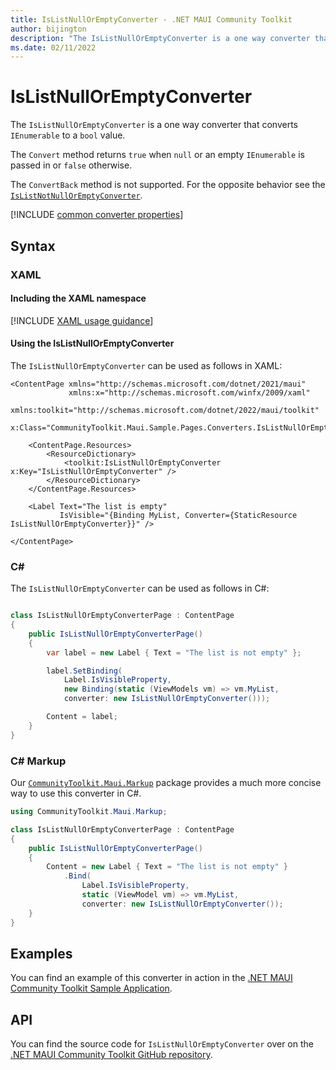 ```yaml
---
title: IsListNullOrEmptyConverter - .NET MAUI Community Toolkit
author: bijington
description: "The IsListNullOrEmptyConverter is a one way converter that converts IEnumerable to a bool value."
ms.date: 02/11/2022
---
```


# IsListNullOrEmptyConverter

The `IsListNullOrEmptyConverter` is a one way converter that converts `IEnumerable` to a `bool` value. 

The `Convert` method returns `true` when `null` or an empty `IEnumerable` is passed in or `false` otherwise.

The `ConvertBack` method is not supported. For the opposite behavior see the [`IsListNotNullOrEmptyConverter`](is-list-not-null-or-empty-converter.md).

[!INCLUDE [common converter properties](../includes/communitytoolkit-converter.md)]

## Syntax

### XAML

#### Including the XAML namespace

[!INCLUDE [XAML usage guidance](../includes/xaml-usage.md)]

#### Using the IsListNullOrEmptyConverter

The `IsListNullOrEmptyConverter` can be used as follows in XAML:

```xaml
<ContentPage xmlns="http://schemas.microsoft.com/dotnet/2021/maui"
             xmlns:x="http://schemas.microsoft.com/winfx/2009/xaml"
             xmlns:toolkit="http://schemas.microsoft.com/dotnet/2022/maui/toolkit"
             x:Class="CommunityToolkit.Maui.Sample.Pages.Converters.IsListNullOrEmptyConverterPage">

    <ContentPage.Resources>
        <ResourceDictionary>
            <toolkit:IsListNullOrEmptyConverter x:Key="IsListNullOrEmptyConverter" />
        </ResourceDictionary>
    </ContentPage.Resources>

    <Label Text="The list is empty"
           IsVisible="{Binding MyList, Converter={StaticResource IsListNullOrEmptyConverter}}" />

</ContentPage>
```

### C#

The `IsListNullOrEmptyConverter` can be used as follows in C#:

```csharp

class IsListNullOrEmptyConverterPage : ContentPage
{
    public IsListNullOrEmptyConverterPage()
    {
        var label = new Label { Text = "The list is not empty" };

        label.SetBinding(
            Label.IsVisibleProperty,
            new Binding(static (ViewModels vm) => vm.MyList, 
            converter: new IsListNullOrEmptyConverter()));

        Content = label;
    }
}
```

### C# Markup

Our [`CommunityToolkit.Maui.Markup`](../markup/markup.md) package provides a much more concise way to use this converter in C#.

```csharp
using CommunityToolkit.Maui.Markup;

class IsListNullOrEmptyConverterPage : ContentPage
{
    public IsListNullOrEmptyConverterPage()
    {
        Content = new Label { Text = "The list is not empty" }
            .Bind(
                Label.IsVisibleProperty,
                static (ViewModel vm) => vm.MyList,
                converter: new IsListNullOrEmptyConverter());
    }
}
```

## Examples

You can find an example of this converter in action in the [.NET MAUI Community Toolkit Sample Application](https://github.com/CommunityToolkit/Maui/blob/main/samples/CommunityToolkit.Maui.Sample/Pages/Converters/IsListNullOrEmptyConverterPage.xaml).

## API

You can find the source code for `IsListNullOrEmptyConverter` over on the [.NET MAUI Community Toolkit GitHub repository](https://github.com/CommunityToolkit/Maui/blob/main/src/CommunityToolkit.Maui/Converters/IsListNullOrEmptyConverter.shared.cs).
